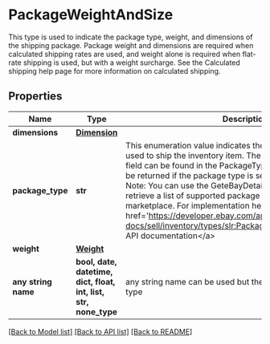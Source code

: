 # PackageWeightAndSize

This type is used to indicate the package type, weight, and dimensions of the shipping package. Package weight and dimensions are required when calculated shipping rates are used, and weight alone is required when flat-rate shipping is used, but with a weight surcharge. See the Calculated shipping help page for more information on calculated shipping.

## Properties
Name | Type | Description | Notes
------------ | ------------- | ------------- | -------------
**dimensions** | [**Dimension**](Dimension.md) |  | [optional] 
**package_type** | **str** | This enumeration value indicates the type of shipping package used to ship the inventory item. The supported values for this field can be found in the PackageTypeEnum type. This field will be returned if the package type is set for the inventory item. Note: You can use the GeteBayDetails Trading API call to retrieve a list of supported package types for a specific marketplace. For implementation help, refer to &lt;a href&#x3D;&#39;https://developer.ebay.com/api-docs/sell/inventory/types/slr:PackageTypeEnum&#39;&gt;eBay API documentation&lt;/a&gt; | [optional] 
**weight** | [**Weight**](Weight.md) |  | [optional] 
**any string name** | **bool, date, datetime, dict, float, int, list, str, none_type** | any string name can be used but the value must be the correct type | [optional]

[[Back to Model list]](../README.md#documentation-for-models) [[Back to API list]](../README.md#documentation-for-api-endpoints) [[Back to README]](../README.md)


